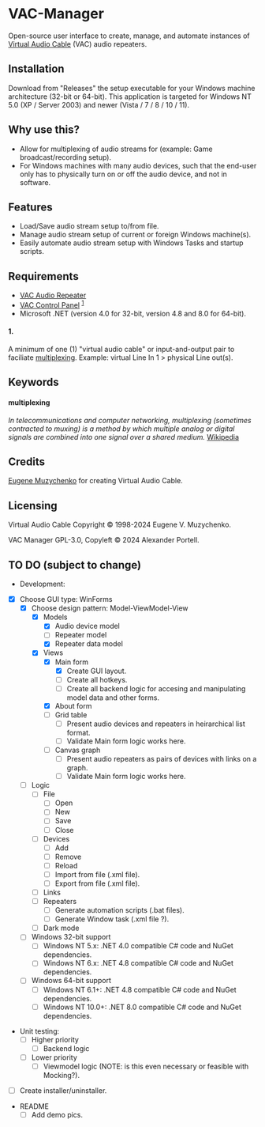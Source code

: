 # VAC-Manager
 Open-source user interface to create, manage, and automate instances of [Virtual Audio Cable](#Licensing) (VAC) audio repeaters.

## Installation
Download from "Releases" the setup executable for your Windows machine architecture (32-bit or 64-bit). This application is targeted for Windows NT 5.0 (XP / Server 2003) and newer (Vista / 7 / 8 / 10 / 11).

## Why use this?
* Allow for multiplexing of audio streams for (example: Game broadcast/recording setup).
* For Windows machines with many audio devices, such that the end-user only has to physically turn on or off the audio device, and not in software.

## Features
* Load/Save audio stream setup to/from file.
* Manage audio stream setup of current or foreign Windows machine(s).
* Easily automate audio stream setup with Windows Tasks and startup scripts.

## Requirements
* [VAC Audio Repeater](https://vac.muzychenko.net/en/repeater.htm)
* [VAC Control Panel](https://vac.muzychenko.net/en/download.htm) <sup>[1](#1)</sup>
* Microsoft .NET (version 4.0 for 32-bit, version 4.8 and 8.0 for 64-bit). 

#### 1.
A minimum of one (1) "virtual audio cable" or input-and-output pair to faciliate [multiplexing](#multiplexing). Example: virtual Line In 1 > physical Line out(s).

## Keywords
#### multiplexing
*In telecommunications and computer networking, multiplexing (sometimes contracted to muxing) is a method by which multiple analog or digital signals are combined into one signal over a shared medium.* [Wikipedia](https://en.wikipedia.org/wiki/Multiplexing)

## Credits
[Eugene Muzychenko](https://eugene.muzychenko.net/EMuzychenko_Resume_Eng.htm) for creating Virtual Audio Cable.

## Licensing
Virtual Audio Cable Copyright © 1998-2024 Eugene V. Muzychenko.

VAC Manager GPL-3.0, Copyleft © 2024 Alexander Portell.

## TO DO (subject to change)
- Development:
 - [x] Choose GUI type: WinForms
	- [x] Choose design pattern: Model-ViewModel-View
		- [x] Models
			- [x] Audio device model
			- [ ] Repeater model
			- [x] Repeater data model
		- [x] Views
			- [x] Main form
				- [x] Create GUI layout.
				- [ ] Create all hotkeys.
				- [ ] Create all backend logic for accesing and manipulating model data and other forms.
			- [x] About form
			- [ ] Grid table
				- [ ] Present audio devices and repeaters in heirarchical list format.
				- [ ] Validate Main form logic works here.
			- [ ] Canvas graph
				- [ ] Present audio repeaters as pairs of devices with links on a graph.
				- [ ] Validate Main form logic works here.

	- [ ] Logic
		- [ ] File
			- [ ] Open
			- [ ] New
			- [ ] Save
			- [ ] Close
		- [ ] Devices
			- [ ] Add
			- [ ] Remove
			- [ ] Reload
			- [ ] Import from file (.xml file).
			- [ ] Export from file (.xml file).
		- [ ] Links
		- [ ] Repeaters
			- [ ] Generate automation scripts (.bat files).
			- [ ] Generate Window task (.xml file ?).
		- [ ] Dark mode
	- [ ] Windows 32-bit support
		- [ ] Windows NT 5.x:	.NET 4.0 compatible C# code and NuGet dependencies.
		- [ ] Windows NT 6.x:	.NET 4.8 compatible C# code and NuGet dependencies.
	- [ ] Windows 64-bit support
		- [ ] Windows NT 6.1+:	.NET 4.8 compatible C# code and NuGet dependencies.
		- [ ] Windows NT 10.0+:	.NET 8.0 compatible C# code and NuGet dependencies.

- Unit testing:
	- [ ] Higher priority
		- [ ] Backend logic
	- [ ] Lower priority
		- [ ] Viewmodel logic (NOTE: is this even necessary or feasible with Mocking?).

- [ ] Create installer/uninstaller.

- README
	- [ ] Add demo pics.

